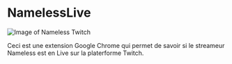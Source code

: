 # NamelessLive

![Image of Nameless Twitch](https://lh3.googleusercontent.com/VMp3-2k33CHd0auii8CLg6y8UObO5LA7zAk0MSCE9Q69lw7XI4QU9_EeJ9eNsYH4icDSY51p4w=s640-h400-e365-rw)

Ceci est une extension Google Chrome qui permet de savoir si le streameur Nameless est en Live sur la platerforme Twitch.



